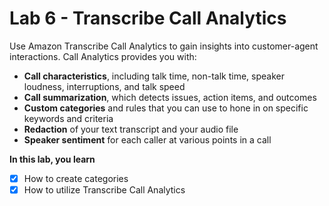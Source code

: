 
# Lab 6 - Transcribe Call Analytics

Use Amazon Transcribe Call Analytics to gain insights into customer-agent interactions. Call Analytics provides you with:

- **Call characteristics**, including talk time, non-talk time, speaker loudness, interruptions, and talk speed
- **Call summarization**, which detects issues, action items, and outcomes
- **Custom categories** and rules that you can use to hone in on specific keywords and criteria
- **Redaction** of your text transcript and your audio file
- **Speaker sentiment** for each caller at various points in a call


**In this lab, you learn**

- [x] How to create categories
- [x] How to utilize Transcribe Call Analytics
